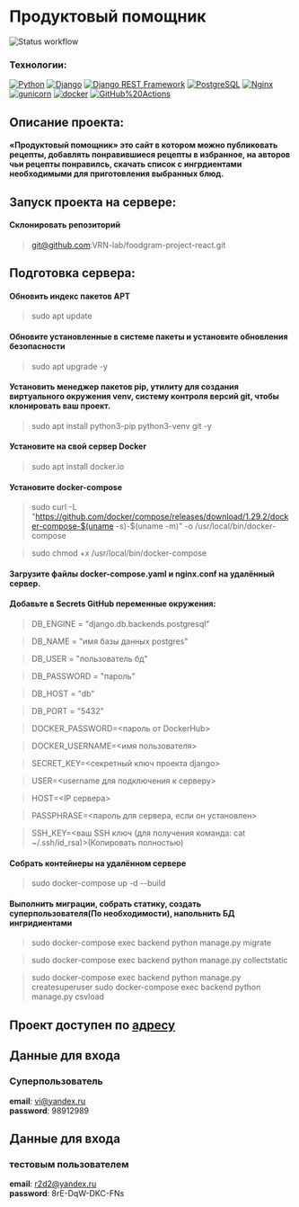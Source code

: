 # Продуктовый помощник
![Status workflow](https://github.com/VRN-lab/foodgram-project-react/actions/workflows/main.yml/badge.svg)
### Технологии:
[![Python](https://img.shields.io/badge/-Python-464646?style=flat-square&logo=Python)](https://www.python.org/) [![Django](https://img.shields.io/badge/-Django-464646?style=flat-square&logo=Django)](https://www.djangoproject.com/) [![Django REST Framework](https://img.shields.io/badge/-Django%20REST%20Framework-464646?style=flat-square&logo=Django%20REST%20Framework)](https://www.django-rest-framework.org/) [![PostgreSQL](https://img.shields.io/badge/-PostgreSQL-464646?style=flat-square&logo=PostgreSQL)](https://www.postgresql.org/) [![Nginx](https://img.shields.io/badge/-NGINX-464646?style=flat-square&logo=NGINX)](https://nginx.org/ru/) [![gunicorn](https://img.shields.io/badge/-gunicorn-464646?style=flat-square&logo=gunicorn)](https://gunicorn.org/) [![docker](https://img.shields.io/badge/-Docker-464646?style=flat-square&logo=docker)](https://www.docker.com/) [![GitHub%20Actions](https://img.shields.io/badge/-GitHub%20Actions-464646?style=flat-square&logo=GitHub%20actions)](https://github.com/features/actions)

## Описание проекта:

#### «Продуктовый помощник» это сайт в котором можно публиковать рецепты, добавлять понравившиеся рецепты в избранное, на авторов чьи рецепты понравилсь, скачать список с ингрдиентами необходимыми для приготовления выбранных блюд.

## Запуск проекта на сервере:

#### Склонировать репозиторий
> git@github.com:VRN-lab/foodgram-project-react.git

## Подготовка сервера:

#### Обновить индекс пакетов APT
>sudo apt update 

#### Обновите установленные в системе пакеты и установите обновления безопасности
>sudo apt upgrade -y

#### Установить менеджер пакетов pip, утилиту для создания виртуального окружения venv, систему контроля версий git, чтобы клонировать ваш проект.
>sudo apt install python3-pip python3-venv git -y

#### Установите на свой сервер Docker
>sudo apt install docker.io

#### Установите docker-compose
>sudo curl -L "https://github.com/docker/compose/releases/download/1.29.2/docker-compose-$(uname -s)-$(uname -m)" -o /usr/local/bin/docker-compose

>sudo chmod +x /usr/local/bin/docker-compose

#### Загрузите файлы docker-compose.yaml и nginx.conf на удалённый сервер.

#### Добавьте в Secrets GitHub переменные окружения:

>DB_ENGINE = "django.db.backends.postgresql"

>DB_NAME = "имя базы данных postgres"

>DB_USER = "пользователь бд"

>DB_PASSWORD = "пароль"

>DB_HOST = "db"

>DB_PORT = "5432"

>DOCKER_PASSWORD=<пароль от DockerHub>

>DOCKER_USERNAME=<имя пользователя>

>SECRET_KEY=<секретный ключ проекта django>

>USER=<username для подключения к серверу>

>HOST=<IP сервера>

>PASSPHRASE=<пароль для сервера, если он установлен>

>SSH_KEY=<ваш SSH ключ (для получения команда: cat ~/.ssh/id_rsa)>(Копировать полностью)


#### Собрать контейнеры на удалённом сервере
>sudo docker-compose up -d --build

#### Выполнить миграции, собрать статику, создать суперпользователя(По необходимости), напольнить БД ингридиентами
>sudo docker-compose exec backend python manage.py migrate

>sudo docker-compose exec backend python manage.py collectstatic

>sudo docker-compose exec backend python manage.py createsuperuser
>sudo docker-compose exec backend python manage.py csvload


## Проект доступен по [адресу](http://51.250.26.112/)

## Данные для входа
### Суперпользователь
**email**: vi@yandex.ru  
**password**: 98912989

## Данные для входа
### тестовым пользователем
**email**: r2d2@yandex.ru  
**password**: 8rE-DqW-DKC-FNs

